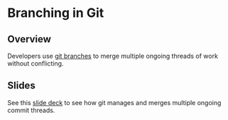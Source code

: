 # Branching in Git

## Overview

Developers use [git branches](https://www.w3schools.com/git/git_branch.asp) to merge multiple ongoing threads of work without conflicting.

## Slides

See this [slide deck](https://docs.google.com/presentation/d/e/2PACX-1vTfL3kNZIUdnEaPCmMFV32EnFKDqmEWuTMXfUFG0Oiv0501F0DZ6nabQMNBoEDB2rTA2cHpUp9RGAM-/pub?start=false&loop=false&delayms=60000) to see how git manages and merges multiple ongoing commit threads.
